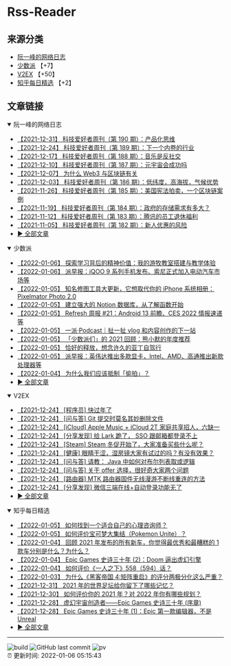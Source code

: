 # Rss-Reader

## 来源分类

* [阮一峰的网络日志](#阮一峰的网络日志)
* [少数派](#少数派) 【+7】
* [V2EX](#V2EX) 【+50】
* [知乎每日精选](#知乎每日精选) 【+2】

## 文章链接

<details open>
    <summary id="阮一峰的网络日志">
     阮一峰的网络日志
    </summary>


* [【2021-12-31】 科技爱好者周刊（第 190 期）：产品化思维](http://www.ruanyifeng.com/blog/2021/12/weekly-issue-190.html)
* [【2021-12-24】 科技爱好者周刊（第 189 期）：下一个内卷的行业](http://www.ruanyifeng.com/blog/2021/12/weekly-issue-189.html)
* [【2021-12-17】 科技爱好者周刊（第 188 期）：音乐是反社交](http://www.ruanyifeng.com/blog/2021/12/weekly-issue-188.html)
* [【2021-12-10】 科技爱好者周刊（第 187 期）：元宇宙会成功吗](http://www.ruanyifeng.com/blog/2021/12/weekly-issue-187.html)
* [【2021-12-07】 为什么 Web3 与区块链有关](http://www.ruanyifeng.com/blog/2021/12/web3.html)
* [【2021-12-03】 科技爱好者周刊（第 186 期）：低纬度，高海拔，气候优势](http://www.ruanyifeng.com/blog/2021/12/weekly-issue-186.html)
* [【2021-11-26】 科技爱好者周刊（第 185 期）：美国宪法拍卖，一个区块链案例](http://www.ruanyifeng.com/blog/2021/11/weekly-issue-185.html)
* [【2021-11-19】 科技爱好者周刊（第 184 期）：政府的存储需求有多大？](http://www.ruanyifeng.com/blog/2021/11/weekly-issue-184.html)
* [【2021-11-12】 科技爱好者周刊（第 183 期）：腾讯的员工退休福利](http://www.ruanyifeng.com/blog/2021/11/weekly-issue-183.html)
* [【2021-11-05】 科技爱好者周刊（第 182 期）：新人优惠的风险](http://www.ruanyifeng.com/blog/2021/11/weekly-issue-182.html)
* [:arrow_forward: 全部文章](data/阮一峰的网络日志.md)
</details>

<details open>
    <summary id="少数派">
     少数派
    </summary>


* [【2022-01-06】 探索学习背后的精神价值：我的游牧教室搭建与教学体验](https://sspai.com/post/70685)
* [【2022-01-06】 派早报：iQOO 9 系列手机发布、索尼正式加入电动汽车市场等](https://sspai.com/post/70790)
* [【2022-01-05】 知名修图工具大更新，它想取代你的 iPhone 系统相册：Pixelmator Photo 2.0](https://sspai.com/post/70709)
* [【2022-01-05】 建立强大的 Notion 数据库，从了解函数开始](https://sspai.com/post/70713)
* [【2022-01-05】 Refresh 周报 #21：Android 13 前瞻、CES 2022 情报速递等](https://sspai.com/post/70766)
* [【2022-01-05】 一派·Podcast｜扯一扯 vlog 和内容创作的下一站](https://sspai.com/post/70761)
* [【2022-01-05】 「少数派们」的 2021 回顾：熊小默的年度推荐](https://sspai.com/post/70672)
* [【2022-01-05】 恰好的释放，想念许久的亚丁自驾行](https://sspai.com/post/69807)
* [【2022-01-05】 派早报：英伟达推出多款显卡，Intel、AMD、高通推出新款处理器等](https://sspai.com/post/70769)
* [【2022-01-04】 为什么我们应该抵制「偷拍」？](https://sspai.com/post/70755)
* [:arrow_forward: 全部文章](data/少数派.md)
</details>

<details open>
    <summary id="V2EX">
     V2EX
    </summary>


* [【2021-12-24】 [程序员] 快过年了](https://www.v2ex.com/t/824201)
* [【2021-12-24】 [问与答] Git 提交时莫名其妙删除文件](https://www.v2ex.com/t/824200)
* [【2021-12-24】 [iCloud] Apple Music + iCloud 2T 家庭共享招人，六缺一](https://www.v2ex.com/t/824199)
* [【2021-12-24】 [分享发现] 给 Lark 跪了， SSO 跟邮箱都登录不上](https://www.v2ex.com/t/824198)
* [【2021-12-24】 [Steam] Steam 冬促开始了，大家准备买些什么呢？](https://www.v2ex.com/t/824197)
* [【2021-12-24】 [健康] 眼睛干涩，湿房镜大家有试过的吗？有没有效果？](https://www.v2ex.com/t/824196)
* [【2021-12-24】 [问与答] 请教： Java 中如何对布尔列表取或逻辑](https://www.v2ex.com/t/824194)
* [【2021-12-24】 [问与答] 关于 offer 选择，很好奇大家两个问题](https://www.v2ex.com/t/824192)
* [【2021-12-24】 [路由器] MTK 路由器固件无线漫游不断线重连的方法](https://www.v2ex.com/t/824191)
* [【2021-12-24】 [分享发现] 微信三端在线+自动登录功能无了](https://www.v2ex.com/t/824190)
* [:arrow_forward: 全部文章](data/V2EX.md)
</details>

<details open>
    <summary id="知乎每日精选">
     知乎每日精选
    </summary>


* [【2022-01-05】 如何找到一个适合自己的心理咨询师？](http://www.zhihu.com/question/22077989/answer/2297303182?utm_campaign=rss&utm_medium=rss&utm_source=rss&utm_content=title)
* [【2022-01-05】 如何评价宝可梦大集结（Pokemon Unite）？](http://www.zhihu.com/question/403295295/answer/2296736994?utm_campaign=rss&utm_medium=rss&utm_source=rss&utm_content=title)
* [【2022-01-04】 回顾 2021 年发布的所有新车，你觉得最优秀和最糟糕的 1 款车分别是什么？为什么？](http://www.zhihu.com/question/509777293/answer/2297608897?utm_campaign=rss&utm_medium=rss&utm_source=rss&utm_content=title)
* [【2022-01-04】 Epic Games 史诗三十年 (2)：Doom 逼出虚幻引擎](http://zhuanlan.zhihu.com/p/452939468?utm_campaign=rss&utm_medium=rss&utm_source=rss&utm_content=title)
* [【2022-01-04】 如何评价《一人之下》558（594）话？](http://www.zhihu.com/question/509221485/answer/2293263461?utm_campaign=rss&utm_medium=rss&utm_source=rss&utm_content=title)
* [【2022-01-03】 为什么《黑客帝国 4:矩阵重启》的评分两极分化这么严重？](http://www.zhihu.com/question/508041621/answer/2295004224?utm_campaign=rss&utm_medium=rss&utm_source=rss&utm_content=title)
* [【2021-12-31】 2021 年的世界足坛给你留下了哪些记忆？](http://www.zhihu.com/question/508568463/answer/2293012729?utm_campaign=rss&utm_medium=rss&utm_source=rss&utm_content=title)
* [【2021-12-30】 如何评价你的 2021 年？对 2022 年你有哪些规划？](http://www.zhihu.com/question/502382907/answer/2292100052?utm_campaign=rss&utm_medium=rss&utm_source=rss&utm_content=title)
* [【2021-12-28】 虚幻宇宙创造者——Epic Games 史诗三十年 (序章)](http://zhuanlan.zhihu.com/p/450175393?utm_campaign=rss&utm_medium=rss&utm_source=rss&utm_content=title)
* [【2021-12-28】 Epic Games 史诗三十年 (1)：Epic 第一款编辑器，不是 Unreal](http://zhuanlan.zhihu.com/p/450175671?utm_campaign=rss&utm_medium=rss&utm_source=rss&utm_content=title)
* [:arrow_forward: 全部文章](data/知乎每日精选.md)
</details>


---

![build](https://github.com/LikaiLee/rss-reader/workflows/rss%20reader/badge.svg)
![GitHub last commit](https://img.shields.io/github/last-commit/likailee/rss-reader)
![pv](https://pageview.vercel.app/?github_user=likailee) <br>
:alarm_clock: 更新时间: 2022-01-06 05:15:43